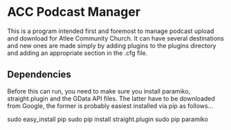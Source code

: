 # ACC Podcast Manager

This is a program intended first and foremost to manage podcast upload and download for Atlee Community Church.  It can 
have several destinations and new ones are made simply by adding plugins to the plugins directory and adding an
appropriate section in the .cfg file.

## Dependencies

Before this can run, you need to make sure you install paramiko, straight.plugin and the GData API files.  The latter have
to be downloaded from Google, the former is probably easiest installed via pip as follows...

sudo easy_install pip
sudo pip install straight.plugin
sudo pip paramiko